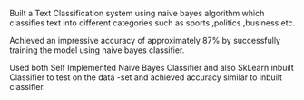 Built a Text Classification system using naive bayes algorithm which classifies text into different categories
such as sports ,politics ,business etc.

Achieved an impressive accuracy of approximately 87% by successfully training the model using naive
bayes classifier.

Used both Self Implemented Naive Bayes Classifier and also SkLearn inbuilt Classifier to test on the data
-set and achieved accuracy similar to inbuilt classifier.
